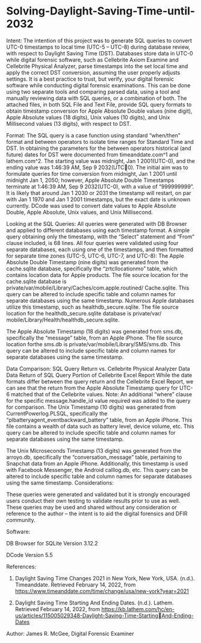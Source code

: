# Solving-Daylight-Saving-Time-until-2032

Intent:
The intention of this project was to generate SQL queries to convert UTC-0 timestamps to local time 
(UTC-5 – UTC-8) during database review, with respect to Daylight Saving Time (DST). Databases store 
data in UTC-0 while digital forensic software, such as Cellebrite Axiom Examine and Cellebrite Physical 
Analyzer, parse timestamps into the set local time and apply the correct DST conversion, assuming the 
user properly adjusts settings. It is a best practice to trust, but verify, your digital forensic software 
while conducting digital forensic examinations. This can be done using two separate tools and 
comparing parsed data, using a tool and manually reviewing data with SQL queries, or a combination of 
both. The attached files, in both SQL File and Text File, provide SQL query formats to obtain timestamp 
conversion for Apple Absolute Double values (nine digit), Apple Absolute values (18 digits), Unix values 
(10 digits), and Unix Millisecond values (13 digits), with respect to DST.

Format:
The SQL query is a case function using standard “when/then” format and between operators to isolate 
time ranges for Standard Time and DST. In obtaining the parameters for the between operators 
historical (and future) dates for DST were documented from timeanddate.com^1 and lathem.com^2. The 
starting value was midnight, Jan 1 2001(UTC-0), and the ending value was 1:46:39 AM, Sep 9 2032(UTC0). 
The initial aim was to formulate queries for time conversion from midnight, Jan 1 2001 until 
midnight Jan 1, 2050; however, Apple Absolute Double Timestamps terminate at 1:46:39 AM, Sep 9 
2032(UTC-0), with a value of “999999999”. It is likely that around Jan 1 2030 or 2031 the timestamp will 
restart, on par with Jan 1 1970 and Jan 1 2001 timestamps, but the exact date is unknown currently. 
DCode was used to convert date values to Apple Absolute Double, Apple Absolute, Unix values, and Unix 
Millisecond.

Looking at the SQL Queries:
All queries were generated with DB Browser and applied to different databases using each timestamp 
format. A simple query obtaining only the timestamp, with the “Select” statement and “From” clause
included, is 68 lines. All four queries were validated using four separate databases, each using one of 
the timestamps, and then formatted for separate time zones (UTC-5, UTC-6, UTC-7, and UTC-8):
The Apple Absolute Double Timestamp (nine digits) was generated from the cache.sqlite database, 
specifically the “zrtcllocationmo” table, which contains location data for Apple products. The file source 
location for the cache.sqlite database is private/var/mobile/Library/Caches/com.apple.routined/
Cache.sqlite. This query can be altered to include specific table and column names for separate 
databases using the same timestamp. Numerous Apple databases utilize this timestamp, such as 
healthdb_secure.sqlite. The file source location for the healthdb_secure.sqlite database is private/var/
mobile/Library/Health/healthdb_secure.sqlite. 

The Apple Absolute Timestamp (18 digits) was generated from sms.db, specifically the “message” table,
from an Apple iPhone. The file source location forthe sms.db is private/var/mobile/Library/SMS/sms.db. 
This query can be altered to include specific table and column names for separate databases using the 
same timestamp.

Data Comparison: SQL Query Return vs. Cellebrite Physical Analyzer Data
Data Return of SQL Query Portion of Cellebrite Excel Report
While the date formats differ between the query return and the Cellebrite Excel Report, 
we can see that the return from the Apple Absolute Timestamp query for UTC-6
matched that of the Cellebrite values. Note: An additional “where” clause for the 
specific message.handle_id value required was added to the query for comparison. 
The Unix Timestamp (10 digits) was generated from CurrentPowerlog.PLSQL, specifically the 
“plbatteryagent_eventbackward_battery” table, from an Apple iPhone. This file contains a wealth of 
data such as battery level, device volume, etc. This query can be altered to include specific table and 
column names for separate databases using the same timestamp.

The Unix Microseconds Timestamp (13 digits) was generated from the arroyo.db, specifically the 
“conversation_message” table, pertaining to Snapchat data from an Apple iPhone. Additionally, this 
timestamp is used with Facebook Messenger, the Android calllog.db, etc. This query can be altered to 
include specific table and column names for separate databases using the same timestamp.
Considerations:

These queries were generated and validated but it is strongly encouraged users conduct their own 
testing to validate results prior to use as well. These queries may be used and shared without any 
consideration or reference to the author – the intent is to aid the digital forensics and DFIR community. 

Software:

DB Browser for SQLite Version 3.12.2

DCode Version 5.5

References:

1. Daylight Saving Time Changes 2021 in New York, New York, USA. (n.d.). Timeanddate. Retrieved 
February 14, 2022, from https://www.timeanddate.com/time/change/usa/new-york?year=2021

2. Daylight Saving Time Starting And Ending Dates. (n.d.). Lathem. Retrieved February 14, 2022, 
from https://kb.lathem.com/hc/en-us/articles/115005029348-Daylight-Saving-Time-StartingAnd-Ending-Dates

Author: James R. McGee, Digital Forensic Examiner
